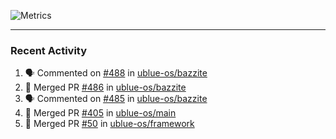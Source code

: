 ![Metrics](https://metrics.lecoq.io/KyleGospo?template=classic&base=header%2C%20activity%2C%20community%2C%20repositories%2C%20metadata&base.indepth=false&base.hireable=false&base.skip=false&config.timezone=America%2FLos_Angeles)

---
### Recent Activity
<!--START_SECTION:activity-->
1. 🗣 Commented on [#488](https://github.com/ublue-os/bazzite/pull/488#issuecomment-1786159164) in [ublue-os/bazzite](https://github.com/ublue-os/bazzite)
2. 🎉 Merged PR [#486](https://github.com/ublue-os/bazzite/pull/486) in [ublue-os/bazzite](https://github.com/ublue-os/bazzite)
3. 🗣 Commented on [#485](https://github.com/ublue-os/bazzite/issues/485#issuecomment-1785904823) in [ublue-os/bazzite](https://github.com/ublue-os/bazzite)
4. 🎉 Merged PR [#405](https://github.com/ublue-os/main/pull/405) in [ublue-os/main](https://github.com/ublue-os/main)
5. 🎉 Merged PR [#50](https://github.com/ublue-os/framework/pull/50) in [ublue-os/framework](https://github.com/ublue-os/framework)
<!--END_SECTION:activity-->
